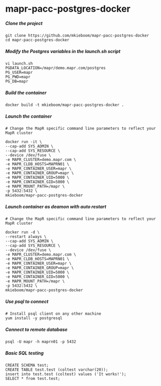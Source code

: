 # mapr-pacc-postgres-docker

##### Clone the project
```
git clone https://github.com/mkieboom/mapr-pacc-postgres-docker  
cd mapr-pacc-postgres-docker  
```

##### Modify the Postgres variables in the launch.sh script  
```
vi launch.sh
PGDATA_LOCATION=/mapr/demo.mapr.com/postgres
PG_USER=mapr
PG_PWD=mapr
PG_DB=mapr
```

##### Build the container  
```
docker build -t mkieboom/mapr-pacc-postgres-docker .
```

##### Launch the container 
```
# Change the MapR specific command line parameters to reflect your MapR cluster 
  
docker run -it \
--cap-add SYS_ADMIN \
--cap-add SYS_RESOURCE \
--device /dev/fuse \
-e MAPR_CLUSTER=demo.mapr.com \
-e MAPR_CLDB_HOSTS=MAPRN01 \
-e MAPR_CONTAINER_USER=mapr \
-e MAPR_CONTAINER_GROUP=mapr \
-e MAPR_CONTAINER_UID=5000 \
-e MAPR_CONTAINER_GID=5000 \
-e MAPR_MOUNT_PATH=/mapr \
-p 5432:5432 \
mkieboom/mapr-pacc-postgres-docker
```
##### Launch container as deamon with auto restart  
```
# Change the MapR specific command line parameters to reflect your MapR cluster 
  
docker run -d \
--restart always \  
--cap-add SYS_ADMIN \
--cap-add SYS_RESOURCE \
--device /dev/fuse \
-e MAPR_CLUSTER=demo.mapr.com \
-e MAPR_CLDB_HOSTS=MAPRN01 \
-e MAPR_CONTAINER_USER=mapr \
-e MAPR_CONTAINER_GROUP=mapr \
-e MAPR_CONTAINER_UID=5000 \
-e MAPR_CONTAINER_GID=5000 \
-e MAPR_MOUNT_PATH=/mapr \
-p 5432:5432 \
mkieboom/mapr-pacc-postgres-docker
```

##### Use psql to connect  
```
# Install psql client on any other machine  
yum install -y postgresql
```

##### Connect to remote database  
```
psql -U mapr -h maprn01 -p 5432
```

##### Basic SQL testing
```
CREATE SCHEMA test;
CREATE TABLE test.test (coltest varchar(20));
insert into test.test (coltest) values ('It works!');
SELECT * from test.test;
```
